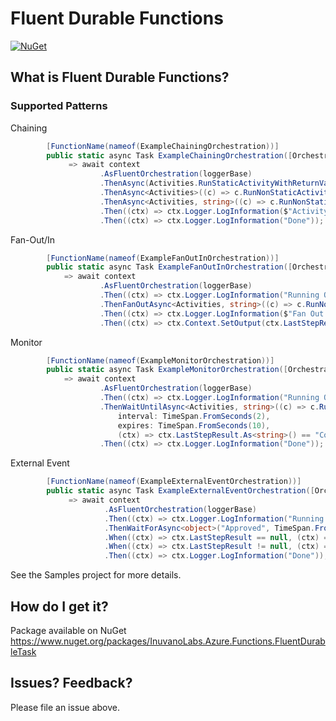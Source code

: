 # Fluent Durable Functions
[![NuGet](http://img.shields.io/nuget/vpre/InuvanoLabs.Azure.Functions.FluentDurableTask.svg?label=NuGet)](https://www.nuget.org/packages/InuvanoLabs.Azure.Functions.FluentDurableTask/)

## What is Fluent Durable Functions?

### Supported Patterns

Chaining

```csharp
        [FunctionName(nameof(ExampleChainingOrchestration))]
        public static async Task ExampleChainingOrchestration([OrchestrationTrigger] IDurableOrchestrationContext context, ILogger loggerBase)
             => await context
                    .AsFluentOrchestration(loggerBase)
                    .ThenAsync(Activities.RunStaticActivityWithReturnValue)
                    .ThenAsync<Activities>((c) => c.RunNonStaticActivityWithReturnValue)
                    .ThenAsync<Activities, string>((c) => c.RunNonStaticActivityWithReturnValue, (ctx) => new { Name = "Bob Smith" })
                    .Then((ctx) => ctx.Logger.LogInformation($"Activity Result: {ctx.LastStepResult.As<string>()}"))
                    .Then((ctx) => ctx.Logger.LogInformation("Done"));
```

Fan-Out/In

```csharp
        [FunctionName(nameof(ExampleFanOutInOrchestration))]
        public static async Task ExampleFanOutInOrchestration([OrchestrationTrigger] IDurableOrchestrationContext context, ILogger loggerBase)
            => await context
                    .AsFluentOrchestration(loggerBase)
                    .Then((ctx) => ctx.Logger.LogInformation("Running Orchestration"))
                    .ThenFanOutAsync<Activities, string>((c) => c.RunNonStaticActivityWithReturnValue, (ctx) => Enumerable.Range(1, 3))
                    .Then((ctx) => ctx.Logger.LogInformation($"Fan Out result: {string.Join(", ", ctx.LastStepResult.As<IEnumerable<string>>())}"))
                    .Then((ctx) => ctx.Context.SetOutput(ctx.LastStepResult.As<IEnumerable<string>>()));
```

Monitor

```csharp
        [FunctionName(nameof(ExampleMonitorOrchestration))]
        public static async Task ExampleMonitorOrchestration([OrchestrationTrigger] IDurableOrchestrationContext context, ILogger loggerBase)
            => await context
                    .AsFluentOrchestration(loggerBase)
                    .Then((ctx) => ctx.Logger.LogInformation("Running Orchestration"))
                    .ThenWaitUntilAsync<Activities, string>((c) => c.RunNonStaticActivityWithRandomStatus, (ctx) => "input", 
                        interval: TimeSpan.FromSeconds(2), 
                        expires: TimeSpan.FromSeconds(10),
                        (ctx) => ctx.LastStepResult.As<string>() == "Completed")
                    .Then((ctx) => ctx.Logger.LogInformation("Done"));
```

External Event


```csharp
        [FunctionName(nameof(ExampleExternalEventOrchestration))]
        public static async Task ExampleExternalEventOrchestration([OrchestrationTrigger] IDurableOrchestrationContext context, ILogger loggerBase)
             => await context
                     .AsFluentOrchestration(loggerBase)
                     .Then((ctx) => ctx.Logger.LogInformation("Running Orchestration"))
                     .ThenWaitForAsync<object>("Approved", TimeSpan.FromMinutes(1))
                     .When((ctx) => ctx.LastStepResult == null, (ctx) => ctx.Logger.LogInformation("Approval Timeout"))
                     .When((ctx) => ctx.LastStepResult != null, (ctx) => ctx.Logger.LogInformation($"Approval Result: {ctx.LastStepResult.As<object>()}"))
                     .Then((ctx) => ctx.Logger.LogInformation("Done"));
```

See the Samples project for more details.

## How do I get it?

Package available on NuGet https://www.nuget.org/packages/InuvanoLabs.Azure.Functions.FluentDurableTask

## Issues? Feedback?

Please file an issue above.